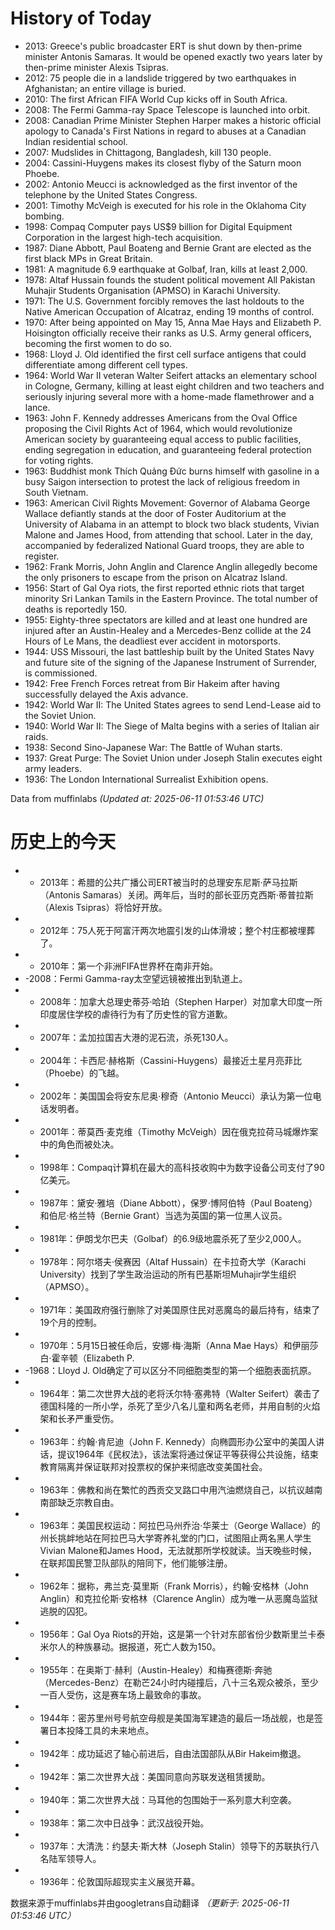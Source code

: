 # History of Today 

- 2013: Greece's public broadcaster ERT is shut down by then-prime minister Antonis Samaras. It would be opened exactly two years later by then-prime minister Alexis Tsipras.
- 2012: 75 people die in a landslide triggered by two earthquakes in Afghanistan; an entire village is buried.
- 2010: The first African FIFA World Cup kicks off in South Africa.
- 2008: The Fermi Gamma-ray Space Telescope is launched into orbit.
- 2008: Canadian Prime Minister Stephen Harper makes a historic official apology to Canada's First Nations in regard to abuses at a Canadian Indian residential school.
- 2007: Mudslides in Chittagong, Bangladesh, kill 130 people.
- 2004: Cassini-Huygens makes its closest flyby of the Saturn moon Phoebe.
- 2002: Antonio Meucci is acknowledged as the first inventor of the telephone by the United States Congress.
- 2001: Timothy McVeigh is executed for his role in the Oklahoma City bombing.
- 1998: Compaq Computer pays US$9 billion for Digital Equipment Corporation in the largest high-tech acquisition.
- 1987: Diane Abbott, Paul Boateng and Bernie Grant are elected as the first black MPs in Great Britain.
- 1981: A magnitude 6.9 earthquake at Golbaf, Iran, kills at least 2,000.
- 1978: Altaf Hussain founds the student political movement All Pakistan Muhajir Students Organisation (APMSO) in Karachi University.
- 1971: The U.S. Government forcibly removes the last holdouts to the Native American Occupation of Alcatraz, ending 19 months of control.
- 1970: After being appointed on May 15, Anna Mae Hays and Elizabeth P. Hoisington officially receive their ranks as U.S. Army general officers, becoming the first women to do so.
- 1968: Lloyd J. Old identified the first cell surface antigens that could differentiate among different cell types.
- 1964: World War II veteran Walter Seifert attacks an elementary school in Cologne, Germany, killing at least eight children and two teachers and seriously injuring several more with a home-made flamethrower and a lance.
- 1963: John F. Kennedy addresses Americans from the Oval Office proposing the Civil Rights Act of 1964, which would revolutionize American society by guaranteeing equal access to public facilities, ending segregation in education, and guaranteeing federal protection for voting rights.
- 1963: Buddhist monk Thích Quảng Đức burns himself with gasoline in a busy Saigon intersection to protest the lack of religious freedom in South Vietnam.
- 1963: American Civil Rights Movement: Governor of Alabama George Wallace defiantly stands at the door of Foster Auditorium at the University of Alabama in an attempt to block two black students, Vivian Malone and James Hood, from attending that school. Later in the day, accompanied by federalized National Guard troops, they are able to register.
- 1962: Frank Morris, John Anglin and Clarence Anglin allegedly become the only prisoners to escape from the prison on Alcatraz Island.
- 1956: Start of Gal Oya riots, the first reported ethnic riots that target minority Sri Lankan Tamils in the Eastern Province. The total number of deaths is reportedly 150.
- 1955: Eighty-three spectators are killed and at least one hundred are injured after an Austin-Healey and a Mercedes-Benz collide at the 24 Hours of Le Mans, the deadliest ever accident in motorsports.
- 1944: USS Missouri, the last battleship built by the United States Navy and future site of the signing of the Japanese Instrument of Surrender, is commissioned.
- 1942: Free French Forces retreat from Bir Hakeim after having successfully delayed the Axis advance.
- 1942: World War II: The United States agrees to send Lend-Lease aid to the Soviet Union.
- 1940: World War II: The Siege of Malta begins with a series of Italian air raids.
- 1938: Second Sino-Japanese War: The Battle of Wuhan starts.
- 1937: Great Purge: The Soviet Union under Joseph Stalin executes eight army leaders.
- 1936: The London International Surrealist Exhibition opens.

Data from muffinlabs
*(Updated at: 2025-06-11 01:53:46 UTC)*

# 历史上的今天 

- -  2013年：希腊的公共广播公司ERT被当时的总理安东尼斯·萨马拉斯（Antonis Samaras）关闭。两年后，当时的部长亚历克西斯·蒂普拉斯（Alexis Tsipras）将恰好开放。
- -  2012年：75人死于阿富汗两次地震引发的山体滑坡；整个村庄都被埋葬了。
- -  2010年：第一个非洲FIFA世界杯在南非开始。
- -2008：Fermi Gamma-ray太空望远镜被推出到轨道上。
- -  2008年：加拿大总理史蒂芬·哈珀（Stephen Harper）对加拿大印度一所印度居住学校的虐待行为有了历史性的官方道歉。
- -  2007年：孟加拉国吉大港的泥石流，杀死130人。
- -  2004年：卡西尼·赫格斯（Cassini-Huygens）最接近土星月亮菲比（Phoebe）的飞越。
- -  2002年：美国国会将安东尼奥·穆奇（Antonio Meucci）承认为第一位电话发明者。
- -  2001年：蒂莫西·麦克维（Timothy McVeigh）因在俄克拉荷马城爆炸案中的角色而被处决。
- -  1998年：Compaq计算机在最大的高科技收购中为数字设备公司支付了90亿美元。
- -  1987年：黛安·雅培（Diane Abbott），保罗·博阿伯特（Paul Boateng）和伯尼·格兰特（Bernie Grant）当选为英国的第一位黑人议员。
- -  1981年：伊朗戈尔巴夫（Golbaf）的6.9级地震杀死了至少2,000人。
- -  1978年：阿尔塔夫·侯赛因（Altaf Hussain）在卡拉奇大学（Karachi University）找到了学生政治运动的所有巴基斯坦Muhajir学生组织（APMSO）。
- -  1971年：美国政府强行删除了对美国原住民对恶魔岛的最后持有，结束了19个月的控制。
- -  1970年：5月15日被任命后，安娜·梅·海斯（Anna Mae Hays）和伊丽莎白·霍辛顿（Elizabeth P.
- -1968：Lloyd J. Old确定了可以区分不同细胞类型的第一个细胞表面抗原。
- -  1964年：第二次世界大战的老将沃尔特·塞弗特（Walter Seifert）袭击了德国科隆的一所小学，杀死了至少八名儿童和两名老师，并用自制的火焰架和长矛严重受伤。
- -  1963年：约翰·肯尼迪（John F. Kennedy）向椭圆形办公室中的美国人讲话，提议1964年《民权法》，该法案将通过保证平等获得公共设施，结束教育隔离并保证联邦对投票权的保护来彻底改变美国社会。
- -  1963年：佛教和尚在繁忙的西贡交叉路口中用汽油燃烧自己，以抗议越南南部缺乏宗教自由。
- -  1963年：美国民权运动：阿拉巴马州乔治·华莱士（George Wallace）的州长挑衅地站在阿拉巴马大学寄养礼堂的门口，试图阻止两名黑人学生Vivian Malone和James Hood，无法就那所学校就读。当天晚些时候，在联邦国民警卫队部队的陪同下，他们能够注册。
- -  1962年：据称，弗兰克·莫里斯（Frank Morris），约翰·安格林（John Anglin）和克拉伦斯·安格林（Clarence Anglin）成为唯一从恶魔岛监狱逃脱的囚犯。
- -  1956年：Gal Oya Riots的开始，这是第一个针对东部省份少数斯里兰卡泰米尔人的种族暴动。据报道，死亡人数为150。
- -  1955年：在奥斯丁·赫利（Austin-Healey）和梅赛德斯·奔驰（Mercedes-Benz）在勒芒24小时内碰撞后，八十三名观众被杀，至少一百人受伤，这是赛车场上最致命的事故。
- -  1944年：密苏里州号号航空母舰是美国海军建造的最后一场战舰，也是签署日本投降工具的未来地点。
- -  1942年：成功延迟了轴心前进后，自由法国部队从Bir Hakeim撤退。
- -  1942年：第二次世界大战：美国同意向苏联发送租赁援助。
- -  1940年：第二次世界大战：马耳他的包围始于一系列意大利空袭。
- -  1938年：第二次中日战争：武汉战役开始。
- -  1937年：大清洗：约瑟夫·斯大林（Joseph Stalin）领导下的苏联执行八名陆军领导人。
- -  1936年：伦敦国际超现实主义展览开幕。

数据来源于muffinlabs并由googletrans自动翻译
*（更新于: 2025-06-11 01:53:46 UTC）*